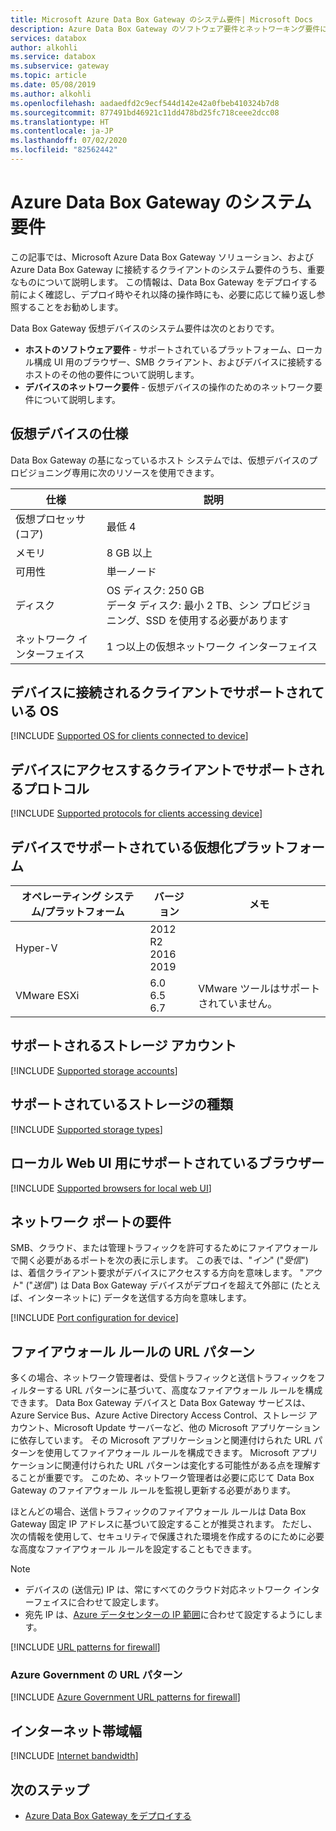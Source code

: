 ```yaml
---
title: Microsoft Azure Data Box Gateway のシステム要件| Microsoft Docs
description: Azure Data Box Gateway のソフトウェア要件とネットワーキング要件について説明します
services: databox
author: alkohli
ms.service: databox
ms.subservice: gateway
ms.topic: article
ms.date: 05/08/2019
ms.author: alkohli
ms.openlocfilehash: aadaedfd2c9ecf544d142e42a0fbeb410324b7d8
ms.sourcegitcommit: 877491bd46921c11dd478bd25fc718ceee2dcc08
ms.translationtype: HT
ms.contentlocale: ja-JP
ms.lasthandoff: 07/02/2020
ms.locfileid: "82562442"
---
```

# <a name="azure-data-box-gateway-system-requirements"></a>Azure Data Box Gateway のシステム要件

この記事では、Microsoft Azure Data Box Gateway ソリューション、および Azure Data Box Gateway に接続するクライアントのシステム要件のうち、重要なものについて説明します。 この情報は、Data Box Gateway をデプロイする前によく確認し、デプロイ時やそれ以降の操作時にも、必要に応じて繰り返し参照することをお勧めします。 

Data Box Gateway 仮想デバイスのシステム要件は次のとおりです。

- **ホストのソフトウェア要件** - サポートされているプラットフォーム、ローカル構成 UI 用のブラウザー、SMB クライアント、およびデバイスに接続するホストのその他の要件について説明します。
- **デバイスのネットワーク要件** - 仮想デバイスの操作のためのネットワーク要件について説明します。


## <a name="specifications-for-the-virtual-device"></a>仮想デバイスの仕様

Data Box Gateway の基になっているホスト システムでは、仮想デバイスのプロビジョニング専用に次のリソースを使用できます。

| 仕様                                          | 説明              |
|---------------------------------------------------------|--------------------------|
| 仮想プロセッサ (コア)   | 最低 4 |
| メモリ  | 8 GB 以上|
| 可用性|単一ノード|
| ディスク| OS ディスク: 250 GB <br> データ ディスク: 最小 2 TB、シン プロビジョニング、SSD を使用する必要があります|
| ネットワーク インターフェイス|1 つ以上の仮想ネットワーク インターフェイス|


## <a name="supported-os-for-clients-connected-to-device"></a>デバイスに接続されるクライアントでサポートされている OS

[!INCLUDE [Supported OS for clients connected to device](../../includes/data-box-edge-gateway-supported-client-os.md)]

## <a name="supported-protocols-for-clients-accessing-device"></a>デバイスにアクセスするクライアントでサポートされるプロトコル

[!INCLUDE [Supported protocols for clients accessing device](../../includes/data-box-edge-gateway-supported-client-protocols.md)]

## <a name="supported-virtualization-platforms-for-device"></a>デバイスでサポートされている仮想化プラットフォーム

| **オペレーティング システム/プラットフォーム**  |**バージョン**   |**メモ**  |
|---------|---------|---------|
|Hyper-V  |  2012 R2 <br> 2016 <br> 2019 |         |
|VMware ESXi     | 6.0 <br> 6.5 <br> 6.7       |VMware ツールはサポートされていません。         |


## <a name="supported-storage-accounts"></a>サポートされるストレージ アカウント

[!INCLUDE [Supported storage accounts](../../includes/data-box-edge-gateway-supported-storage-accounts.md)]


## <a name="supported-storage-types"></a>サポートされているストレージの種類

[!INCLUDE [Supported storage types](../../includes/data-box-edge-gateway-supported-storage-types.md)]

## <a name="supported-browsers-for-local-web-ui"></a>ローカル Web UI 用にサポートされているブラウザー

[!INCLUDE [Supported browsers for local web UI](../../includes/data-box-edge-gateway-supported-browsers.md)]

## <a name="networking-port-requirements"></a>ネットワーク ポートの要件

SMB、クラウド、または管理トラフィックを許可するためにファイアウォールで開く必要があるポートを次の表に示します。 この表では、"*イン*" ("*受信*") は、着信クライアント要求がデバイスにアクセスする方向を意味します。 "*アウト*" ("*送信*") は Data Box Gateway デバイスがデプロイを超えて外部に (たとえば、インターネットに) データを送信する方向を意味します。

[!INCLUDE [Port configuration for device](../../includes/data-box-edge-gateway-port-config.md)]

## <a name="url-patterns-for-firewall-rules"></a>ファイアウォール ルールの URL パターン

多くの場合、ネットワーク管理者は、受信トラフィックと送信トラフィックをフィルターする URL パターンに基づいて、高度なファイアウォール ルールを構成できます。 Data Box Gateway デバイスと Data Box Gateway サービスは、Azure Service Bus、Azure Active Directory Access Control、ストレージ アカウント、Microsoft Update サーバーなど、他の Microsoft アプリケーションに依存しています。 その Microsoft アプリケーションと関連付けられた URL パターンを使用してファイアウォール ルールを構成できます。 Microsoft アプリケーションに関連付けられた URL パターンは変化する可能性がある点を理解することが重要です。 このため、ネットワーク管理者は必要に応じて Data Box Gateway のファイアウォール ルールを監視し更新する必要があります。

ほとんどの場合、送信トラフィックのファイアウォール ルールは Data Box Gateway 固定 IP アドレスに基づいて設定することが推奨されます。 ただし、次の情報を使用して、セキュリティで保護された環境を作成するのにために必要な高度なファイアウォール ルールを設定することもできます。

> [!NOTE]
> - デバイスの (送信元) IP は、常にすべてのクラウド対応ネットワーク インターフェイスに合わせて設定します。
> - 宛先 IP は、[Azure データセンターの IP 範囲](https://www.microsoft.com/download/confirmation.aspx?id=41653)に合わせて設定するようにします。

[!INCLUDE [URL patterns for firewall](../../includes/data-box-edge-gateway-url-patterns-firewall.md)]

### <a name="url-patterns-for-azure-government"></a>Azure Government の URL パターン

[!INCLUDE [Azure Government URL patterns for firewall](../../includes/data-box-edge-gateway-gov-url-patterns-firewall.md)]

## <a name="internet-bandwidth"></a>インターネット帯域幅

[!INCLUDE [Internet bandwidth](../../includes/data-box-edge-gateway-internet-bandwidth.md)]

## <a name="next-step"></a>次のステップ

* [Azure Data Box Gateway をデプロイする](data-box-gateway-deploy-prep.md)

